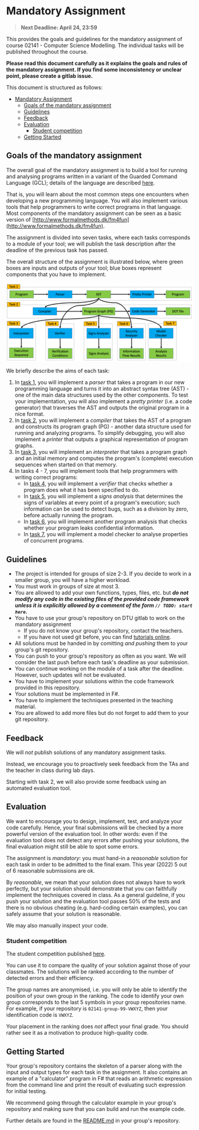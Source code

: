 # Mandatory Assignment

> **Next Deadline: April 24, 23:59**

This provides the goals and guidelines for the mandatory assignment of course 02141 - Computer Science Modelling.
The individual tasks will be published throughout the course.

**Please read this document carefully as it explains the goals and rules of the mandatory assignment. If you find some inconsistency or unclear point, please create a gitlab issue.**

This document is structured as follows:

- [Mandatory Assignment](#mandatory-assignment)
  - [Goals of the mandatory assignment](#goals-of-the-mandatory-assignment)
  - [Guidelines](#guidelines)
  - [Feedback](#feedback)
  - [Evaluation](#evaluation)
    - [Student competition](#student-competition)
  - [Getting Started](#getting-started)


## Goals of the mandatory assignment

The overall goal of the mandatory assignment is to build a tool for running and analysing programs written in a variant of the Guarded Command Language (GCL); details of the language are described [here](gcl.md).


That is, you will learn about the most common steps one encounters when developing a new programming language.
You will also implement various tools that help programmers to write correct programs in that language.
Most components of the mandatory assignment can be seen as a basic version of [http://www.formalmethods.dk/fm4fun](http://www.formalmethods.dk/fm4fun).

The assignment is divided into seven tasks, where each tasks corresponds to a module of your tool; we will publish the task description after the deadline of the previous task has passed.

The overall structure of the assignment is illustrated below, where green boxes are inputs and outputs of your tool; blue boxes represent components that you have to implement.

![Structure of the Assignment](overview.png)

We briefly describe the aims of each task:

1. In [task 1](task1.md), you will implement a *parser* that takes a program in our new programming language and turns it into an abstract syntax tree (AST) - one of the main data structures used by the other components. To test your implementation, you will also implement a *pretty printer* (i.e. a code generator) that traverses the AST and outputs the original program in a nice format.
2. In [task 2](task2.md), you will implement a *compiler* that takes the AST of a program and constructs its program graph (PG) - another data structure used for running and analyzing programs. To simplify debugging, you will also implement a *printer* that outputs a graphical representation of program graphs.
3. In [task 3](task3.md), you will implement an *interpreter* that takes a program graph and an initial memory and computes the program's (complete) execution sequences when started on that memory.
4. In tasks 4 - 7, you will implement tools that help programmers with writing correct programs:
    - In [task 4](task4.md), you will implement a *verifier* that checks whether a program does what it has been specified to do.
    - In [task 5](task5.md), you will implement a *signs analysis* that determines the signs of variables at every point of a program's execution; such information can be used to detect bugs, such as a division by zero, before actually running the program.
    - In [task 6](task6.md), you will implement another program analysis that checks whether your program leaks confidential information.
    - In [task 7](task7.md), you will implement a model checker to analyse properties of concurrent programs.

## Guidelines

- The project is intended for groups of size 2-3. If you decide to work in a smaller group, you will have a higher workload. 
- You must work in groups of size at most 3.
- You are allowed to add your own functions, types, files, etc. but ***do not modify any code in the existing files of the provided code framework unless it is explicitly allowed by a comment of the form `// TODO: start here`.***
- You have to use your group's repository on DTU gitlab to work on the mandatory assignment
  - If you do not know your group's repository, contact the teachers.
  - If you have not used git before, you can find [tutorials online](https://git-scm.com/docs/gittutorial).
- All solutions must be handed in by comitting *and pushing* them to your group's git repository.
- You can push to your group's repository as often as you want. We will consider the last push before each task's deadline as your submission.
- You can continue working on the module of a task after the deadline. However, such updates will not be evaluated.
- You have to implement your solutions within the code framework provided in this repository. 
- Your solutions must be implemented in F#.
- You have to implement the techniques presented in the teaching material.
- You are allowed to add more files but do not forget to add them to your git repository.

## Feedback

We will *not* publish solutions of any mandatory assignment tasks.

Instead, we encourage you to proactively seek feedback from the TAs and the teacher in class during lab days.

Starting with task 2, we will also provide some feedback using an automated evaluation tool.

## Evaluation

We want to encourage you to design, implement, test, and analyze your code carefully. 
Hence, your final submissions will be checked by a more powerful version of the evaluation tool.
In other words: even if the evaluation tool does not detect any errors after pushing your solutions, the final evaluation might still be able to spot some errors.

The assignment is *mandatory*: you must hand-in a *reasonable* solution for each task in order to be admitted to the final exam. This year (2022) 5 out of 6 reasonable submissions are ok.

By *reasonable*, we mean that your solution does not always have to work perfectly, but your solution should demonstrate that you can faithfully implement the techniques covered in class.
As a general guideline, if you push your solution and the evaluation tool passes 50% of the tests and there is no obvious cheating (e.g. hard-coding certain examples), you can safely assume that your solution is reasonable.

We may also manually inspect your code.

### Student competition

The student competition published [here](competition-results.md).

You can use it to compare the quality of your solution against those of your classmates. The solutions will be ranked according to the number of detected errors and their efficiency.

The group names are anonymised, i.e. you will only be able to identify the position of your own group in the ranking.
The code to identify your own group corresponds to the last 5 symbols in your group repositories name. For example, if your repository is `02141-group-99-VWXYZ`, then 
your identification code is `VWXYZ`.

Your placement in the ranking does *not* affect your final grade. You should rather see it as a motivation to produce high-quality code.

## Getting Started

Your group's repository contains the skeleton of a parser along with the input and output types for each task in the assignment. It also contains an example of a "calculator" program in F# that reads an arithmetic expression from the command line and print the result of evaluating such expression for initial testing.

We recommend going through the calculator example in your group's repository and making sure that you can build and run the example code. 

Further details are found in the [README.md](https://github.com/team-checkr/fsharp-starter) in your group's repository.
